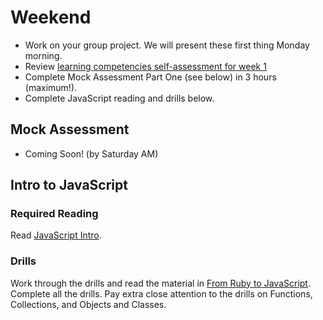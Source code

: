 # Weekend

- Work on your group project. We will present these first thing Monday morning.
- Review [learning competencies self-assessment for week
1](../self-assessments#week-1)
- Complete Mock Assessment Part One (see below) in 3 hours (maximum!).
- Complete JavaScript reading and drills below.

## Mock Assessment
- Coming Soon! (by Saturday AM)

## Intro to JavaScript

### Required Reading
Read [JavaScript Intro](../readings/javascript-intro.md).

### Drills

Work through the drills and read the material in [From Ruby to JavaScript](../../../../javascript-from-ruby-challenge). Complete all the drills. Pay extra close attention to the drills on Functions, Collections, and Objects and Classes.

